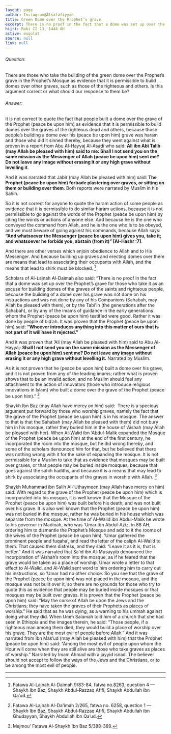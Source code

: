 ```yaml
---
layout: page
author: Instagram@Alsalafiyyah
title: Green Dome over the Prophet’s grave
excerpt: There is no proof in the fact that a dome was set up over the Prophet’s grave for those who take it as an excuse for building domes of the graves of the saints and righteous people, because the building of a dome over his grave was not done on his instructions and was not done by any of his Sahabah. Rather it was done by people of bid’ah.
hijri: Rabi II 13, 1444 AH
active: muqolat
source: null
link: null
---
```


###### Question:

There are those who take the building of the green dome over the Prophet’s grave in the Prophet’s Mosque as evidence that it is permissible to build domes over other graves, such as those of the righteous and others. Is this argument correct or what should our response to them be? 

###### Answer: 

It is not correct to quote the fact that people built a dome over the grave of the Prophet (peace be upon him) as evidence that it is permissible to build domes over the graves of the righteous dead and others, because those people’s building a dome over his (peace be upon him) grave was haram and those who did it sinned thereby, because they went against what is proven in a report from Abu Al-Hayyaj Al-Asadi who said: **Ali ibn Abi Talib (may Allah be pleased with him) said to me: Shall I not send you on the same mission as the Messenger of Allah (peace be upon him) sent me? Do not leave any image without erasing it or any high grave without levelling it**. 

And it was narrated that Jabir (may Allah be pleased with him) said: **The Prophet (peace be upon him) forbade plastering over graves, or sitting on them or building over them**. Both reports were narrated by Muslim in his Sahih. 

So it is not correct for anyone to quote the haram action of some people as evidence that it is permissible to do similar haram actions, because it is not permissible to go against the words of the Prophet (peace be upon him) by citing the words or actions of anyone else. And because he is the one who conveyed the command from Allah, and he is the one who is to be obeyed, and we must beware of going against his commands, because Allah says: **“And whatsoever the Messenger (peace be upon him) gives you, take it; and whatsoever he forbids you, abstain (from it)” [Al-Hashr :7]**. 

And there are other verses which enjoin obedience to Allah and to His Messenger. And because building up graves and erecting domes over them are means that lead to associating their occupants with Allah, and the means that lead to shirk must be blocked. [^1]

Scholars of Al-Lajnah Al-Daimah also said: “There is no proof in the fact that a dome was set up over the Prophet’s grave for those who take it as an excuse for building domes of the graves of the saints and righteous people, because the building of a dome over his grave was not done on his instructions and was not done by any of his Companions (Sahabah, may Allah be pleased with them), or by the Tabi'in (the generations after the Sahabah), or by any of the imams of guidance in the early generations whom the Prophet (peace be upon him) testified were good. Rather it was done by people of bid’ah. It was proven that the Prophet (peace be upon him) said: **“Whoever introduces anything into this matter of ours that is not part of it will have it rejected.”** 

And it was proven that ‘Ali (may Allah be pleased with him) said to Abu Al-Hayyaj: **Shall I not send you on the same mission as the Messenger of Allah (peace be upon him) sent me? Do not leave any image without erasing it or any high grave without levelling it.** Narrated by Muslim. 

As it is not proven that he (peace be upon him) built a dome over his grave, and it is not proven from any of the leading imams; rather what is proven shows that to be an invalid action, and no Muslim should feel any attachment to the action of innovators (those who introduce religious innovations in Islam) who built a dome over the grave of the Prophet (peace be upon him).” [^2]

Shaykh Ibn Baz (may Allah have mercy on him) said: 
There is a specious argument put forward by those who worship graves, namely the fact that the grave of the Prophet (peace be upon him) is in his mosque. The answer to that is that the Sahabah (may Allah be pleased with them) did not bury him in his mosque, rather they buried him in the house of ‘Aishah (may Allah be pleased with her). When Al-Walid ibn ‘Abdul-Malik expanded the Mosque of the Prophet (peace be upon him) at the end of the first century, he incorporated the room into the mosque, but he did wrong thereby, and some of the scholars denounced him for that, but he believed that there was nothing wrong with it for the sake of expanding the mosque. It is not permissible for a Muslim to take that as evidence that mosques may be built over graves, or that people may be buried inside mosques, because that goes against the sahih hadiths, and because it is a means that may lead to shirk by associating the occupants of the graves in worship with Allah. [^3]

Shaykh Muhammad ibn Salih Al-‘Uthaymeen (may Allah have mercy on him) said: 
With regard to the grave of the Prophet (peace be upon him) which is incorporated into his mosque, it is well known that the Mosque of the Prophet (peace be upon him) was built before his death, and was not built over his grave. It is also well known that the Prophet (peace be upon him) was not buried in the mosque, rather he was buried in his house which was separate from the mosque. At the time of Al-Walid ibn Abdul-Malik he wrote to his governor in Madinah, who was ‘Umar ibn Abdul-Aziz, in 88 AH, ordering him to dismantle the Prophet’s Mosque and add to it the rooms of the wives of the Prophet (peace be upon him). ‘Umar gathered the prominent people and fuqaha’, and read the letter of the caliph Al-Walid to them. That caused them distress, and they said: “Leave it as it is, that is better.” And it was narrated that Sa’id ibn Al-Musayyib denounced the incorporation of ‘Aishah’s room into the mosque, as if he feared that the grave would be taken as a place of worship. Umar wrote a letter to that effect to Al-Walid, and Al-Walid sent word to him ordering him to carry out his instructions, so ‘Umar had no other choice. So you see that the grave of the Prophet (peace be upon him) was not placed in the mosque, and the mosque was not built over it, so there are no grounds for those who try to quote this as evidence that people may be buried inside mosques or that mosques may be built over graves. It is proven that the Prophet (peace be upon him) said: “May the curse of Allah be upon the Jews and the Christians; they have taken the graves of their Prophets as places of worship.” He said that as he was dying, as a warning to his ummah against doing what they did. When Umm Salamah told him of a church that she had seen in Ethiopia and the images therein, he said: “Those people, if a righteous man among them died, they would build a place of worship over his grave. They are the most evil of people before Allah.” And it was narrated from Ibn Mas’ud (may Allah be pleased with him) that the Prophet (peace be upon him) said: “Among the most evil of people upon whom the Hour will come when they are still alive are those who take graves as places of worship.” Narrated by Imam Ahmad with a jayyid isnad. The believer should not accept to follow the ways of the Jews and the Christians, or to be among the most evil of people. 

---

[^1]: Fatawa Al-Lajnah Al-Daimah 9/83-84, fatwa no.8263, question 4 — Shaykh Ibn Baz, Shaykh Abdul-Razzaq Afifi, Shaykh Abdullah ibn Qa’ud.
[^2]: Fatawa Al-Lajnah Al-Da'imah 2/265, fatwa no. 6258, question 1 —  Shaykh Ibn Baz, Shaykh Abdul-Razzaq Afifi, Shaykh Abdullah ibn Ghudayyan, Shaykh Abdullah ibn Qa’ud.
[^3]: Majmou’ Fatawa Al-Shaykh Ibn Baz 5/388-389.
[^4]: Majmou’ Fatawa Al-Shaykh Ibn ‘Uthaymeen 12/372.
